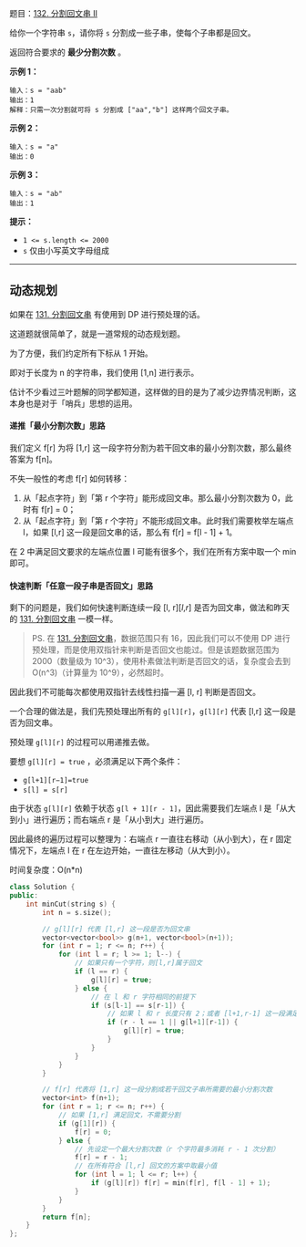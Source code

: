 题目：[132. 分割回文串 II](https://leetcode.cn/problems/palindrome-partitioning-ii/)

给你一个字符串 `s`，请你将 `s` 分割成一些子串，使每个子串都是回文。

返回符合要求的 **最少分割次数** 。

**示例 1：**

```
输入：s = "aab"
输出：1
解释：只需一次分割就可将 s 分割成 ["aa","b"] 这样两个回文子串。
```

**示例 2：**

```
输入：s = "a"
输出：0
```

**示例 3：**

```
输入：s = "ab"
输出：1
```

**提示：**

- `1 <= s.length <= 2000`
- `s` 仅由小写英文字母组成

---

## 动态规划

如果在 [131. 分割回文串](https://leetcode.cn/link/?target=https://mp.weixin.qq.com/s?__biz=MzU4NDE3MTEyMA==&mid=2247487047&idx=1&sn=117c48f20778868442fce44e100d2ea8&chksm=fd9ca558caeb2c4eb1bff4f0878ff796feabe523657c2aafea0b2d1c7026e1c0572ab1e6d205&token=635532356&lang=zh_CN#rd) 有使用到 DP 进行预处理的话。

这道题就很简单了，就是一道常规的动态规划题。

为了方便，我们约定所有下标从 1 开始。

即对于长度为 n 的字符串，我们使用 [1,n] 进行表示。

估计不少看过三叶题解的同学都知道，这样做的目的是为了减少边界情况判断，这本身也是对于「哨兵」思想的运用。

#### 递推「最小分割次数」思路

我们定义 f[r] 为将 [1,r] 这一段字符分割为若干回文串的最小分割次数，那么最终答案为 f[n]。

不失一般性的考虑 f[r] 如何转移：

1. 从「起点字符」到「第 r 个字符」能形成回文串。那么最小分割次数为 0，此时有 f[r] = 0；
2. 从「起点字符」到「第 r 个字符」不能形成回文串。此时我们需要枚举左端点 l，如果 [l,r] 这一段是回文串的话，那么有 f[r] = f[l - 1] + 1。

在 2 中满足回文要求的左端点位置 l 可能有很多个，我们在所有方案中取一个 min 即可。

#### 快速判断「任意一段子串是否回文」思路

剩下的问题是，我们如何快速判断连续一段 [l, r][*l*,*r*] 是否为回文串，做法和昨天的 [131. 分割回文串](https://leetcode.cn/link/?target=https://mp.weixin.qq.com/s?__biz=MzU4NDE3MTEyMA==&mid=2247487047&idx=1&sn=117c48f20778868442fce44e100d2ea8&chksm=fd9ca558caeb2c4eb1bff4f0878ff796feabe523657c2aafea0b2d1c7026e1c0572ab1e6d205&token=635532356&lang=zh_CN#rd) 一模一样。

> PS. 在 [131. 分割回文串](https://leetcode.cn/link/?target=https://mp.weixin.qq.com/s?__biz=MzU4NDE3MTEyMA==&mid=2247487047&idx=1&sn=117c48f20778868442fce44e100d2ea8&chksm=fd9ca558caeb2c4eb1bff4f0878ff796feabe523657c2aafea0b2d1c7026e1c0572ab1e6d205&token=635532356&lang=zh_CN#rd)，数据范围只有 16，因此我们可以不使用 DP 进行预处理，而是使用双指针来判断是否回文也能过。但是该题数据范围为 2000（数量级为 10^3），使用朴素做法判断是否回文的话，复杂度会去到 O(n^3)（计算量为 10^9），必然超时。

因此我们不可能每次都使用双指针去线性扫描一遍 [l, r] 判断是否回文。

一个合理的做法是，我们先预处理出所有的 `g[l][r]`，`g[l][r]` 代表 [l,r] 这一段是否为回文串。

预处理 `g[l][r]` 的过程可以用递推去做。

要想 `g[l][r] = true` ，必须满足以下两个条件：

- `g[l+1][r−1]=true`
- `s[l] = s[r]`

由于状态 `g[l][r]` 依赖于状态 `g[l + 1][r - 1]`，因此需要我们左端点 l 是「从大到小」进行遍历；而右端点 r 是「从小到大」进行遍历。

因此最终的遍历过程可以整理为：右端点 r 一直往右移动（从小到大），在 r 固定情况下，左端点 l 在 r 在左边开始，一直往左移动（从大到小）。

时间复杂度：O(n*n)

```c++
class Solution {
public:
    int minCut(string s) {
        int n = s.size();

        // g[l][r] 代表 [l,r] 这一段是否为回文串
        vector<vector<bool>> g(n+1, vector<bool>(n+1));
        for (int r = 1; r <= n; r++) {
            for (int l = r; l >= 1; l--) {
                // 如果只有一个字符，则[l,r]属于回文
                if (l == r) {
                    g[l][r] = true;
                } else {
                    // 在 l 和 r 字符相同的前提下
                    if (s[l-1] == s[r-1]) {
                        // 如果 l 和 r 长度只有 2；或者 [l+1,r-1] 这一段满足回文，则[l,r]属于回文
                        if (r - l == 1 || g[l+1][r-1]) {
                            g[l][r] = true;
                        }
                    }
                }
            }
        }

        // f[r] 代表将 [1,r] 这一段分割成若干回文子串所需要的最小分割次数
        vector<int> f(n+1);
        for (int r = 1; r <= n; r++) {
            // 如果 [1,r] 满足回文，不需要分割
            if (g[1][r]) {
                f[r] = 0;
            } else {
                // 先设定一个最大分割次数（r 个字符最多消耗 r - 1 次分割）
                f[r] = r - 1;
                // 在所有符合 [l,r] 回文的方案中取最小值
                for (int l = 1; l <= r; l++) {
                    if (g[l][r]) f[r] = min(f[r], f[l - 1] + 1);
                }   
            }
        }
        return f[n];
    }
};
```

